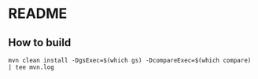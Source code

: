 # README #

## How to build ##

```mvn clean install -DgsExec=$(which gs) -DcompareExec=$(which compare) | tee mvn.log```
